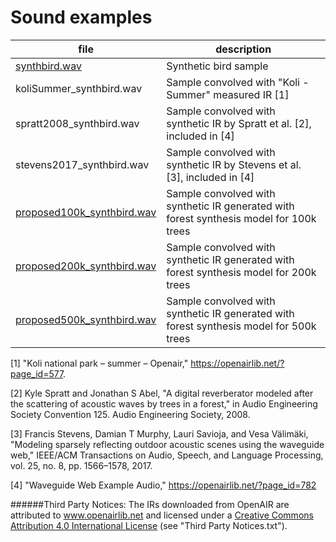 # Sound examples

|file|description|
|---|---|
|[synthbird.wav](synthbird.wav)               |Synthetic bird sample|
koliSummer_synthbird.wav     |Sample convolved with "Koli - Summer" measured IR [1]|
spratt2008_synthbird.wav     |Sample convolved with synthetic IR by Spratt et al. [2], included in [4]|
stevens2017_synthbird.wav    |Sample convolved with synthetic IR by Stevens et al. [3], included in [4]|
[proposed100k_synthbird.wav](proposed100k_synthbird.wav)   |Sample convolved with synthetic IR generated with forest synthesis model for 100k trees|
[proposed200k_synthbird.wav](proposed200k_synthbird.wav)   |Sample convolved with synthetic IR generated with forest synthesis model for 200k trees|
[proposed500k_synthbird.wav](proposed500k_synthbird.wav)   |Sample convolved with synthetic IR generated with forest synthesis model for 500k trees|

[1] "Koli national park – summer – Openair," https://openairlib.net/?page_id=577.

[2] Kyle Spratt and Jonathan S Abel, "A digital reverberator modeled after the scattering of acoustic waves by trees in a forest," in Audio Engineering Society Convention 125. Audio Engineering Society, 2008.

[3] Francis Stevens, Damian T Murphy, Lauri Savioja, and Vesa Välimäki, "Modeling sparsely reflecting outdoor acoustic scenes using the waveguide web," IEEE/ACM Transactions on Audio, Speech, and Language Processing, vol. 25, no. 8, pp. 1566–1578, 2017.

[4] "Waveguide Web Example Audio," https://openairlib.net/?page_id=782

######Third Party Notices:
The IRs downloaded from OpenAIR are attributed to www.openairlib.net and licensed under a [Creative Commons Attribution 4.0 International License](https://creativecommons.org/licenses/by/4.0/) (see "Third Party Notices.txt").
